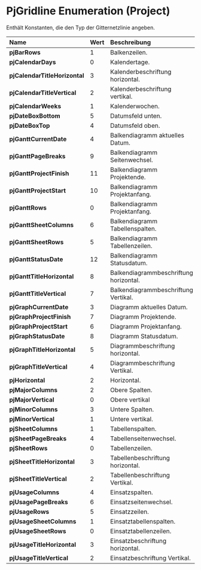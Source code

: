 
# PjGridline Enumeration (Project)

Enthält Konstanten, die den Typ der Gitternetzlinie angeben.



|**Name**|**Wert**|**Beschreibung**|
|:-----|:-----|:-----|
|**pjBarRows**|1|Balkenzeilen.|
|**pjCalendarDays**|0|Kalendertage.|
|**pjCalendarTitleHorizontal**|3|Kalenderbeschriftung horizontal.|
|**pjCalendarTitleVertical**|2|Kalenderbeschriftung vertikal.|
|**pjCalendarWeeks**|1|Kalenderwochen.|
|**pjDateBoxBottom**|5|Datumsfeld unten.|
|**pjDateBoxTop**|4|Datumsfeld oben.|
|**pjGanttCurrentDate**|4|Balkendiagramm aktuelles Datum.|
|**pjGanttPageBreaks**|9|Balkendiagramm Seitenwechsel.|
|**pjGanttProjectFinish**|11|Balkendiagramm Projektende.|
|**pjGanttProjectStart**|10|Balkendiagramm Projektanfang.|
|**pjGanttRows**|0|Balkendiagramm Projektanfang.|
|**pjGanttSheetColumns**|6|Balkendiagramm Tabellenspalten.|
|**pjGanttSheetRows**|5|Balkendiagramm Tabellenzeilen.|
|**pjGanttStatusDate**|12|Balkendiagramm Statusdatum.|
|**pjGanttTitleHorizontal**|8|Balkendiagrammbeschriftung horizontal.|
|**pjGanttTitleVertical**|7|Balkendiagrammbeschriftung Vertikal.|
|**pjGraphCurrentDate**|3|Diagramm aktuelles Datum.|
|**pjGraphProjectFinish**|7|Diagramm Projektende.|
|**pjGraphProjectStart**|6|Diagramm Projektanfang.|
|**pjGraphStatusDate**|8|Diagramm Statusdatum.|
|**pjGraphTitleHorizontal**|5|Diagrammbeschriftung horizontal.|
|**pjGraphTitleVertical**|4|Diagrammbeschriftung Vertikal.|
|**pjHorizontal**|2|Horizontal.|
|**pjMajorColumns**|2|Obere Spalten.|
|**pjMajorVertical**|0|Obere vertikal|
|**pjMinorColumns**|3|Untere Spalten.|
|**pjMinorVertical**|1|Untere vertikal.|
|**pjSheetColumns**|1|Tabellenspalten.|
|**pjSheetPageBreaks**|4|Tabellenseitenwechsel.|
|**pjSheetRows**|0|Tabellenzeilen.|
|**pjSheetTitleHorizontal**|3|Tabellenbeschriftung horizontal.|
|**pjSheetTitleVertical**|2|Tabellenbeschriftung Vertikal.|
|**pjUsageColumns**|4|Einsatzspalten.|
|**pjUsagePageBreaks**|6|Einsatzseitenwechsel.|
|**pjUsageRows**|5|Einsatzzeilen.|
|**pjUsageSheetColumns**|1|Einsatztabellenspalten.|
|**pjUsageSheetRows**|0|Einsatztabellenzeilen.|
|**pjUsageTitleHorizontal**|3|Einsatzbeschriftung horizontal.|
|**pjUsageTitleVertical**|2|Einsatzbeschriftung Vertikal.|
